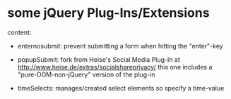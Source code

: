 some jQuery Plug-Ins/Extensions
=====================

content:

 - enternosubmit:
	prevent submitting a form when hitting the "enter"-key
	
 - popupSubmit:
	fork from Heise's Social Media Plug-In at http://www.heise.de/extras/socialshareprivacy/
	this one includes a "pure-DOM-non-jQuery" version of the plug-in
	
 - timeSelects:
	manages/created select elements so specify a time-value

